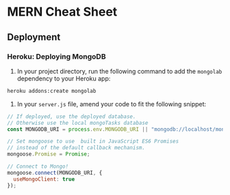 # MERN Cheat Sheet

## Deployment
### Heroku: Deploying MongoDB
1. In your project directory, run the following command to add the `mongolab` dependency to your Heroku app: 
```bash
heroku addons:create mongolab
```
1. In your `server.js` file, amend your code to fit the following snippet:
```js
// If deployed, use the deployed database.
// Otherwise use the local mongoTasks database
const MONGODB_URI = process.env.MONGODB_URI || "mongodb://localhost/mongoTasks";

// Set mongoose to use  built in JavaScript ES6 Promises
// instead of the default callback mechanism.
mongoose.Promise = Promise;

// Connect to Mongo!
mongoose.connect(MONGODB_URI, {
  useMongoClient: true
});
